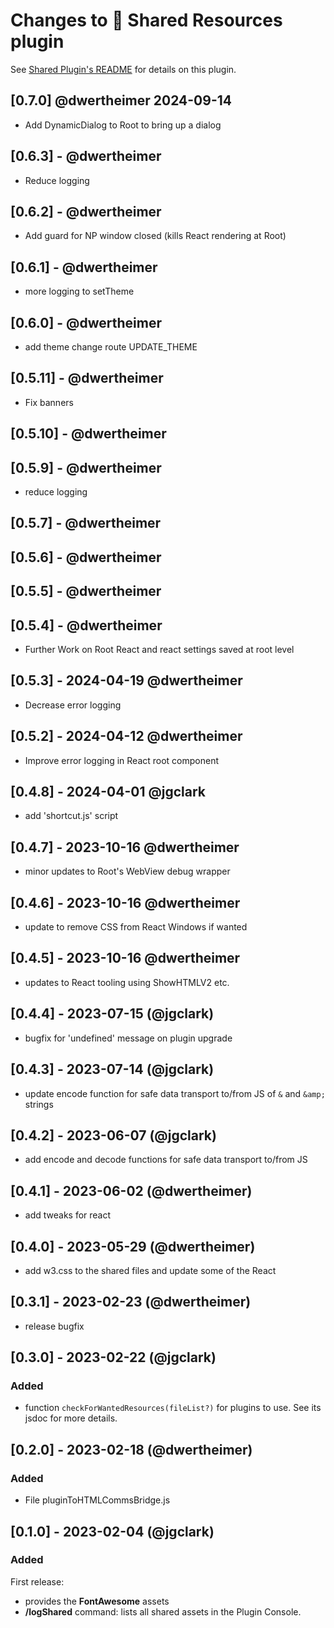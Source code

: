 # Changes to 🤝 Shared Resources plugin

See [Shared Plugin's README](https://github.com/NotePlan/plugins/blob/main/np.Shared/README.md) for details on this plugin.

## [0.7.0] @dwertheimer 2024-09-14

- Add DynamicDialog to Root to bring up a dialog

## [0.6.3] - @dwertheimer

- Reduce logging

## [0.6.2] - @dwertheimer

- Add guard for NP window closed (kills React rendering at Root)

## [0.6.1] - @dwertheimer 

- more logging to setTheme

## [0.6.0] - @dwertheimer

- add theme change route UPDATE_THEME

## [0.5.11] - @dwertheimer

- Fix banners

## [0.5.10] - @dwertheimer
## [0.5.9] - @dwertheimer

- reduce logging

## [0.5.7] - @dwertheimer
## [0.5.6] - @dwertheimer
## [0.5.5] - @dwertheimer
## [0.5.4] - @dwertheimer

- Further Work on Root React and react settings saved at root level

## [0.5.3] - 2024-04-19 @dwertheimer

- Decrease error logging

## [0.5.2] - 2024-04-12 @dwertheimer

- Improve error logging in React root component

## [0.4.8] - 2024-04-01 @jgclark

- add 'shortcut.js' script

## [0.4.7] - 2023-10-16 @dwertheimer

- minor updates to Root's WebView debug wrapper

## [0.4.6] - 2023-10-16 @dwertheimer

- update to remove CSS from React Windows if wanted

## [0.4.5] - 2023-10-16 @dwertheimer

- updates to React tooling using ShowHTMLV2 etc.

## [0.4.4] - 2023-07-15 (@jgclark)

- bugfix for 'undefined' message on plugin upgrade

## [0.4.3] - 2023-07-14 (@jgclark)

- update encode function for safe data transport to/from JS of `&` and `&amp;` strings

## [0.4.2] - 2023-06-07 (@jgclark)

- add encode and decode functions for safe data transport to/from JS

## [0.4.1] - 2023-06-02 (@dwertheimer)

- add tweaks for react

## [0.4.0] - 2023-05-29 (@dwertheimer)

- add w3.css to the shared files and update some of the React

## [0.3.1] - 2023-02-23 (@dwertheimer)

- release bugfix

## [0.3.0] - 2023-02-22 (@jgclark)

### Added

- function `checkForWantedResources(fileList?)` for plugins to use. See its jsdoc for more details.

## [0.2.0] - 2023-02-18 (@dwertheimer)

### Added

- File pluginToHTMLCommsBridge.js

## [0.1.0] - 2023-02-04 (@jgclark)

### Added

First release:

- provides the **FontAwesome** assets
- **/logShared** command: lists all shared assets in the Plugin Console.
